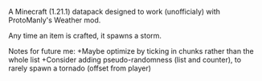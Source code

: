 A Minecraft (1.21.1) datapack designed to work (unofficialy) with ProtoManly's Weather mod.

Any time an item is crafted, it spawns a storm.

Notes for future me:
+Maybe optimize by ticking in chunks rather than the whole list
+Consider adding pseudo-randomness (list and counter), to rarely spawn a tornado (offset from player)
